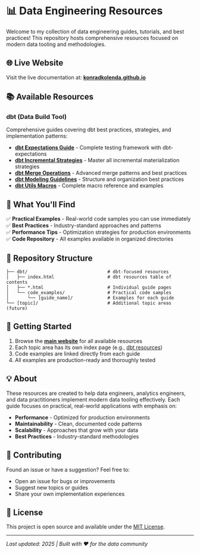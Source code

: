# 📊 Data Engineering Resources

Welcome to my collection of data engineering guides, tutorials, and best practices! This repository hosts comprehensive resources focused on modern data tooling and methodologies.

## 🌐 Live Website

Visit the live documentation at: **[konradkolenda.github.io](https://konradkolenda.github.io)**

## 📚 Available Resources

### dbt (Data Build Tool)
Comprehensive guides covering dbt best practices, strategies, and implementation patterns:

- **[dbt Expectations Guide](https://konradkolenda.github.io/dbt/dbt_expectations_comprehensive_summary.html)** - Complete testing framework with dbt-expectations
- **[dbt Incremental Strategies](https://konradkolenda.github.io/dbt/dbt_incremental_strategies_guide.html)** - Master all incremental materialization strategies
- **[dbt Merge Operations](https://konradkolenda.github.io/dbt/dbt_merge_complete_guide.html)** - Advanced merge patterns and best practices
- **[dbt Modeling Guidelines](https://konradkolenda.github.io/dbt/dbt_modeling_guidelines.html)** - Structure and organization best practices
- **[dbt Utils Macros](https://konradkolenda.github.io/dbt/dbt_utils_macros_comprehensive_summary.html)** - Complete macro reference and examples

## 🔧 What You'll Find

✅ **Practical Examples** - Real-world code samples you can use immediately  
✅ **Best Practices** - Industry-standard approaches and patterns  
✅ **Performance Tips** - Optimization strategies for production environments  
✅ **Code Repository** - All examples available in organized directories  

## 📁 Repository Structure

```
├── dbt/                              # dbt-focused resources
│   ├── index.html                    # dbt resources table of contents
│   ├── *.html                        # Individual guide pages
│   └── code_examples/                # Practical code samples
│       └── [guide_name]/             # Examples for each guide
└── [topic]/                          # Additional topic areas (future)
```

## 🚀 Getting Started

1. Browse the **[main website](https://konradkolenda.github.io)** for all available resources
2. Each topic area has its own index page (e.g., [dbt resources](https://konradkolenda.github.io/dbt/))
3. Code examples are linked directly from each guide
4. All examples are production-ready and thoroughly tested

## 💡 About

These resources are created to help data engineers, analytics engineers, and data practitioners implement modern data tooling effectively. Each guide focuses on practical, real-world applications with emphasis on:

- **Performance** - Optimized for production environments
- **Maintainability** - Clean, documented code patterns
- **Scalability** - Approaches that grow with your data
- **Best Practices** - Industry-standard methodologies

## 🤝 Contributing

Found an issue or have a suggestion? Feel free to:
- Open an issue for bugs or improvements
- Suggest new topics or guides
- Share your own implementation experiences

## 📄 License

This project is open source and available under the [MIT License](LICENSE).

---

*Last updated: 2025 | Built with ❤️ for the data community*